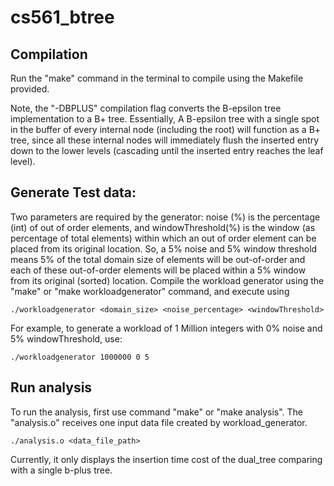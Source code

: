 # cs561_btree

## Compilation
Run the "make" command in the terminal to compile using the Makefile provided. 

Note, the "-DBPLUS" compilation flag converts the B-epsilon tree implementation to a B+ tree. Essentially, A B-epsilon tree with a single spot in the buffer of every internal node (including the root) will function as a B+ tree, since all these internal nodes will immediately flush the inserted entry down to the lower levels (cascading until the inserted entry reaches the leaf level). 

## Generate Test data:
 Two parameters are required by the generator: noise (%) is the percentage (int) of out of order elements, and windowThreshold(%) is the window (as percentage of total elements) within which an out of order element can be placed from its original location. So, a 5% noise and 5% window threshold means 5% of the total domain size of elements will be out-of-order and each of these out-of-order elements will be placed within a 5% window from its original (sorted) location. Compile the workload generator using the "make" or "make workloadgenerator" command, and execute using

`./workloadgenerator <domain_size> <noise_percentage> <windowThreshold>` 

For example, to generate a workload of 1 Million integers with 0% noise and 5% windowThreshold, use:

`./workloadgenerator 1000000 0 5`

## Run analysis
To run the analysis, first use command "make" or "make analysis". The "analysis.o" receives one input data file created by workload_generator.

`./analysis.o <data_file_path>`

Currently, it only displays the insertion time cost of the dual_tree comparing with a single b-plus tree.